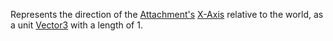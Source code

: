 Represents the direction of the [Attachment's](https://developer.roblox.com/en-us/api-reference/class/Attachment) [X-Axis](https://developer.roblox.com/en-us/api-reference/property/Attachment/Axis) relative to the world, as a unit [Vector3](https://developer.roblox.com/en-us/api-reference/datatype/Vector3) with a length of 1.